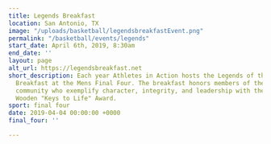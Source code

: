 ```yaml
---
title: Legends Breakfast
location: San Antonio, TX
image: "/uploads/basketball/legendsbreakfastEvent.png"
permalink: "/basketball/events/legends"
start_date: April 6th, 2019, 8:30am
end_date: ''
layout: page
alt_url: https://legendsbreakfast.net
short_description: Each year Athletes in Action hosts the Legends of the Hardwood
  Breakfast at the Mens Final Four. The breakfast honors members of the basketball
  community who exemplify character, integrity, and leadership with the Coach John
  Wooden "Keys to Life" Award.
sport: final four
date: 2019-04-04 00:00:00 +0000
final_four: ''

---
```

